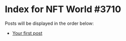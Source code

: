 # Index for NFT World #3710
Posts will be displayed in the order below:

- [Your first post](./001-first.md)


